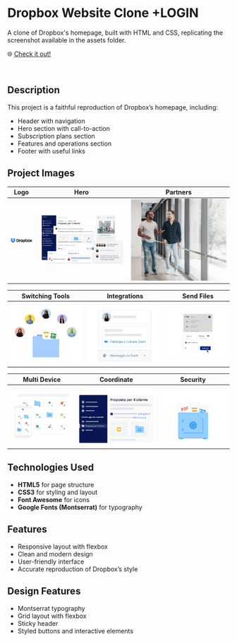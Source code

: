 # Dropbox Website Clone +LOGIN
A clone of Dropbox's homepage, built with HTML and CSS, replicating the screenshot available in the assets folder.

🌐 [Check it out!](https://michecosa.github.io/htmlcss-dropbox/)

<br>

## Description
This project is a faithful reproduction of Dropbox’s homepage, including:

- Header with navigation  
- Hero section with call-to-action  
- Subscription plans section  
- Features and operations section  
- Footer with useful links  

## Project Images

| Logo | Hero | Partners |
|------|------|----------|
| ![Dropbox Logo](asstes/img/logo-small.png) | ![Hero Section](asstes/img/jumbo.png) | ![Partners](asstes/img/partner.png) |

| Switching Tools | Integrations | Send Files |
|-----------------|-------------|-----------|
| ![Switching Tools](asstes/img/business-feature-switching-tools.png) | ![Integrations](asstes/img/business-feature-integrations-it.png) | ![Send Files](asstes/img/business-feature-send-files-it.png) |

| Multi Device | Coordinate | Security |
|-------------|-----------|---------|
| ![Multi Device](asstes/img/business-feature-multi-device.png) | ![Coordinate](asstes/img/business-feature-coordinate-it.png) | ![Security](asstes/img/business-feature-security.png) |


##  Technologies Used
- **HTML5** for page structure  
- **CSS3** for styling and layout  
- **Font Awesome** for icons  
- **Google Fonts (Montserrat)** for typography  

## Features
- Responsive layout with flexbox  
- Clean and modern design  
- User-friendly interface  
- Accurate reproduction of Dropbox’s style  


## Design Features
- Montserrat typography  
- Grid layout with flexbox  
- Sticky header  
- Styled buttons and interactive elements
